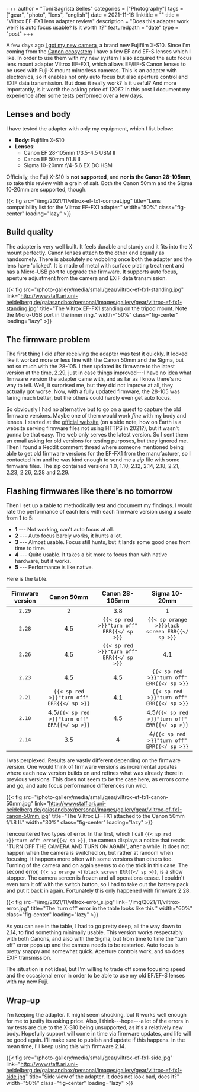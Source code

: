 +++
author = "Toni Sagrista Selles"
categories = ["Photography"]
tags = ["gear", "photo", "lens", "english"]
date = 2021-11-16
linktitle = ""
title = "Viltrox EF-FX1 lens adapter review"
description = "Does this adapter work well? Is auto focus usable? Is it worth it?"
featuredpath = "date"
type = "post"
+++

A few days ago [I got my new camera](/blog/2021/fuji-x-s10-first-impressions), a brand new Fujifilm X-S10. Since I'm coming from the [Canon ecosystem](/photography) I have a few EF and EF-S lenses which I like. In order to use them with my new system I also acquired the auto focus lens mount adapter Viltrox EF-FX1, which allows EF/EF-S Canon lenses to be used with Fuji-X mount mirrorless cameras. This is an adapter with electronics, so it enables not only auto focus but also aperture control and EXIF data transmission. But does it really work? Is it useful? And more importantly, is it worth the asking price of 120€? In this post I document my experience after some tests performed over a few days.

<!--more-->

## Lenses and body

I have tested the adapter with only my equipment, which I list below:

- **Body**: Fujifilm X-S10
- **Lenses**:
    - Canon EF 28-105mm f/3.5-4.5 USM II
    - Canon EF 50mm f/1.8 II
    - Sigma 10-20mm f/4-5.6 EX DC HSM

Officially, the Fuji X-S10 is **not supported**, and **nor is the Canon 28-105mm**, so take this review with a grain of salt. Both the Canon 50mm and the Sigma 10-20mm are supported, though.

{{< fig src="/img/2021/11/viltrox-ef-fx1-compat.jpg" title="Lens compatibility list for the Viltrox EF-FX1 adapter." width="50%" class="fig-center" loading="lazy" >}}

## Build quality

The adapter is very well built. It feels durable and sturdy and it fits into the X mount perfectly. Canon lenses attach to the other end equally as handsomely. There is absolutely no wobbling once both the adapter and the lens have 'clicked'. It is made of metal with surface plating treatment and has a Micro-USB port to upgrade the firmware. It supports auto focus, aperture adjustment from the camera and EXIF data transmission.

{{< fig src="/photo-gallery/media/small/gear/viltrox-ef-fx1-standing.jpg" link="http://wwwstaff.ari.uni-heidelberg.de/gaiasandbox/personal/images/gallery/gear/viltrox-ef-fx1-standing.jpg" title="The Viltrox EF-FX1 standing on the tripod mount. Note the Micro-USB port in the inner ring." width="50%" class="fig-center" loading="lazy" >}}

## The firmware problem

The first thing I did after receiving the adapter was test it quickly. It looked like it worked more or less fine with the Canon 50mm and the Sigma, but not so much with the 28-105. I then updated its firmware to the latest version at the time, 2.29, just in case things improved---I have no idea what firmware version the adapter came with, and as far as I know there's no way to tell. Well, it surprised me, but they did not improve at all, they actually got worse. Now, with a fully updated firmware, the 28-105 was faring much better, but the others could hardly even get auto focus.

So obviously I had no alternative but to go on a quest to capture the old firmware versions. Maybe one of them would work *fine* with my body and lenses. I started at the [official website](http://viltrox.com) (on a side note, how on Earth is a website serving firmware files not using HTTPS in 2021?), but it wasn't gonna be that easy. The web only serves the latest version. So I sent them an email asking for old versions for testing purposes, but they ignored me. Then I found a Reddit comment thread where someone mentioned being able to get old firmware versions for the EF-FX1 from the manufacturer, so I contacted him and he was kind enough to send me a *zip* file with some firmware files. The zip contained versions 1.0, 1.10, 2.12, 2.14, 2.18, 2.21, 2.23, 2.26, 2.28 and 2.29.

## Flashing firmwares like there's no tomorrow

Then I set up a table to methodically test and document my findings. I would rate the performance of each lens with each firmware version using a scale from 1 to 5:

- **1** --- Not working, can't auto focus at all.
- **2** --- Auto focus barely works, it hunts a lot.
- **3** --- Almost usable. Focus still hunts, but it lands some good ones from time to time.
- **4** --- Quite usable. It takes a bit more to focus than with native hardware, but it works.
- **5** --- Performance is like native.

Here is the table.

| Firmware version     | Canon 50mm     | Canon 28-105mm     | Sigma 10-20mm       |
|    :----:            |     :----:     |     :----:         |     :----:          |
| `2.29`               | 2              | 3.8                | 1                   |
| `2.28`               | 4.5            | `{{< sp red >}}"turn off" ERR{{</ sp >}}`     | `{{< sp orange >}}black screen ERR{{</ sp >}}`    |
| `2.26`               | 4.5            | `{{< sp red >}}"turn off" ERR{{</ sp >}}`     | 4.1    |
| `2.23`               | 4.5            | 4.5                | `{{< sp red >}}"turn off" ERR{{</ sp >}}`                   |
| `2.21`               | `{{< sp red >}}"turn off" ERR{{</ sp >}}`              | 4.1                | `{{< sp red >}}"turn off" ERR{{</ sp >}}`                   |
| `2.18`               | 4.5/`{{< sp red >}}"turn off" ERR{{</ sp >}}`              | 4.5               | 4.5/`{{< sp red >}}"turn off" ERR{{</ sp >}}`                   |
| `2.14`               | 3.5              | 4               | 4/`{{< sp red >}}"turn off" ERR{{</ sp >}}`                   |

I was perplexed. Results are vastly different depending on the firmware version. One would think of firmware versions as incremental updates where each new version builds on and refines what was already there in previous versions. This does not seem to be the case here, as errors come and go, and auto focus performance differences run wild.

{{< fig src="/photo-gallery/media/small/gear/viltrox-ef-fx1-canon-50mm.jpg" link="http://wwwstaff.ari.uni-heidelberg.de/gaiasandbox/personal/images/gallery/gear/viltrox-ef-fx1-canon-50mm.jpg" title="The Viltrox EF-FX1 attached to the Canon 50mm f/1.8 II." width="30%" class="fig-center" loading="lazy" >}}

I encountered two types of error. In the first, which I call `{{< sp red >}}"turn off" error{{</ sp >}}`, the camera displays a notice that reads "TURN OFF THE CAMERA AND TURN ON AGAIN", after a while. It does not happen when the camera is switched on, but rather at random when focusing. It happens more often with some versions than others too. Turning of the camera and on again seems to do the trick in this case.
The second error, `{{< sp orange >}}black screen ERR{{</ sp >}}`, is a show stopper. The camera screen is frozen and all operations cease. I couldn't even turn it off with the switch button, so I had to take out the battery pack and put it back in again. Fortunately this only happened with firmware 2.28.

{{< fig src="/img/2021/11/viltrox-error_s.jpg" link="/img/2021/11/viltrox-error.jpg" title="The 'turn off' error in the table looks like this." width="60%" class="fig-center" loading="lazy" >}}

As you can see in the table, I had to go pretty deep, all the way down to 2.14, to find something minimally usable. This version works respectably with both Canons, and also with the Sigma, but from time to time the "turn off" error pops up and the camera needs to be restarted. Auto focus is pretty snappy and somewhat quick. Aperture controls work, and so does EXIF transmission.

The situation is not ideal, but I'm willing to trade off some focusing speed and the occasional error in order to be able to use my old EF/EF-S lenses with my new Fuji.

## Wrap-up

I'm keeping the adapter. It might seem shocking, but It works well enough for me to justify its asking price. Also, I think---hope---a lot of the errors in my tests are due to the X-S10 being unsupported, as it's a relatively new body. Hopefully support will come in time via firmware updates, and life will be good again. I'll make sure to publish and update if this happens. In the mean time, I'll keep using this with firmware 2.14.

{{< fig src="/photo-gallery/media/small/gear/viltrox-ef-fx1-side.jpg" link="http://wwwstaff.ari.uni-heidelberg.de/gaiasandbox/personal/images/gallery/gear/viltrox-ef-fx1-side.jpg" title="Side view of the adapter. It does not look bad, does it?" width="50%" class="fig-center" loading="lazy" >}}
